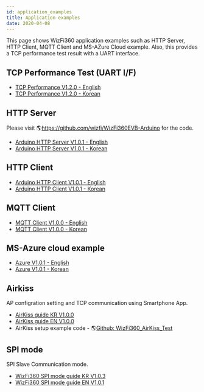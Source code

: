 ```yaml
---
id: application_examples
title: Application examples
date: 2020-04-08
---
```


This page shows WizFi360 application examples such as HTTP Server, HTTP
Client, MQTT Client and MS-AZure Cloud example. Also, this provides a
TCP performance test result with a UART interface.

## TCP Performance Test (UART I/F)

* <a href="/img/products/wizfi360/wizfi360ds/wizfi360tp_v120e.pdf" target="_blank">TCP Performance V1.2.0 - English</a>
* <a href="/img/products/wizfi360/wizfi360ds/wizfi360tp_v120k.pdf" target="_blank">TCP Performance V1.2.0 - Korean</a>

## HTTP Server

Please visit 🌎<https://github.com/wizfi/WizFi360EVB-Arduino> for the
code.

* <a href="/img/products/wizfi360/wizfi360ds/wizfi360_an_hs_v101e.pdf" target="_blank">Arduino HTTP Server V1.0.1 - English</a>
* <a href="/img/products/wizfi360/wizfi360ds/wizfi360_an_hs_v101k.pdf" target="_blank">Arduino HTTP Server V1.0.1 - Korean</a>

## HTTP Client

* <a href="/img/products/wizfi360/wizfi360ds/wizfi360_an_hc_v101e.pdf" target="_blank">Arduino HTTP Client V1.0.1 - English</a>
* <a href="/img/products/wizfi360/wizfi360ds/wizfi360_an_hc_v101k.pdf" target="_blank">Arduino HTTP Client V1.0.1 - Korean</a>

## MQTT Client

* <a href="/img/products/wizfi360/wizfi360ds/wizfi360_an_mqtt_e.pdf" target="_blank">MQTT Client V1.0.0 - English</a>
* <a href="/img/products/wizfi360/wizfi360ds/wizfi360_an_mqtt_k.pdf" target="_blank">MQTT Client V1.0.0 - Korean</a>

## MS-Azure cloud example

* <a href="/img/products/wizfi360/wizfi360app/wizfi360_an_azure_v101_e.pdf" target="_blank">Azure V1.0.1 - English</a>
* <a href="/img/products/wizfi360/wizfi360app/wizfi360_an_azure_v101_k.pdf" target="_blank">Azure V1.0.1 - Korean</a>

## Airkiss

AP configration setting and TCP communication using Smartphone App.

* <a href="/img/products/wizfi360/wizfi360ds/wizfi360_airkiss.pdf" target="_blank">AirKiss guide KR V1.0.0</a>
* <a href="/img/products/wizfi360/wizfi360ds/wizfi360_airkiss_en.pdf" target="_blank">AirKiss guide EN V1.0.0</a>
* AirKiss setup example code - 🌎[Github: WizFi360_AirKiss_Test](https://github.com/WIZnet-WizFi360/WizFi360_AirKiss_Test)

## SPI mode

SPI Slave Communication mode.

* <a href="/img/products/wizfi360/wizfi360app/wizfi360_an_spi_v103_k.pdf" target="_blank">WizFi360 SPI mode guide KR V1.0.3</a>
* <a href="/img/products/wizfi360/wizfi360app/wizfi360_an_spi_v101_e.pdf" target="_blank">WizFi360 SPI mode guide EN V1.0.1</a>
